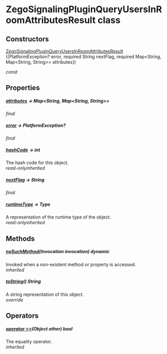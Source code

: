 


# ZegoSignalingPluginQueryUsersInRoomAttributesResult class













## Constructors

[ZegoSignalingPluginQueryUsersInRoomAttributesResult](../zego_uikit_prebuilt_live_audio_room/ZegoSignalingPluginQueryUsersInRoomAttributesResult/ZegoSignalingPluginQueryUsersInRoomAttributesResult.md) ({PlatformException? error, required String nextFlag, required Map&lt;String, Map&lt;String, String>> attributes})

  _const_ 


## Properties

##### [attributes](../zego_uikit_prebuilt_live_audio_room/ZegoSignalingPluginQueryUsersInRoomAttributesResult/attributes.md) &#8594; Map&lt;String, Map&lt;String, String>>



  
_<span class="feature">final</span>_



##### [error](../zego_uikit_prebuilt_live_audio_room/ZegoSignalingPluginQueryUsersInRoomAttributesResult/error.md) &#8594; PlatformException?



  
_<span class="feature">final</span>_



##### [hashCode](../zego_uikit_prebuilt_live_audio_room/ZegoSignalingPluginQueryUsersInRoomAttributesResult/hashCode.md) &#8594; int



The hash code for this object.  
_<span class="feature">read-only</span><span class="feature">inherited</span>_



##### [nextFlag](../zego_uikit_prebuilt_live_audio_room/ZegoSignalingPluginQueryUsersInRoomAttributesResult/nextFlag.md) &#8594; String



  
_<span class="feature">final</span>_



##### [runtimeType](../zego_uikit_prebuilt_live_audio_room/ZegoSignalingPluginQueryUsersInRoomAttributesResult/runtimeType.md) &#8594; Type



A representation of the runtime type of the object.  
_<span class="feature">read-only</span><span class="feature">inherited</span>_





## Methods

##### [noSuchMethod](../zego_uikit_prebuilt_live_audio_room/ZegoSignalingPluginQueryUsersInRoomAttributesResult/noSuchMethod.md)(Invocation invocation) dynamic



Invoked when a non-existent method or property is accessed.  
_<span class="feature">inherited</span>_



##### [toString](../zego_uikit_prebuilt_live_audio_room/ZegoSignalingPluginQueryUsersInRoomAttributesResult/toString.md)() String



A string representation of this object.  
_<span class="feature">override</span>_





## Operators

##### [operator ==](../zego_uikit_prebuilt_live_audio_room/ZegoSignalingPluginQueryUsersInRoomAttributesResult/operator_equals.md)(Object other) bool



The equality operator.  
_<span class="feature">inherited</span>_















